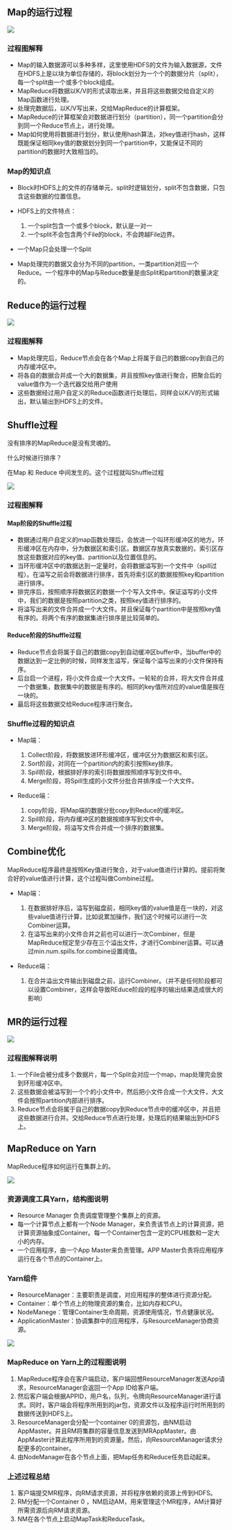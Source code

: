 ## Map的运行过程

![](https://i.imgur.com/lQtaeVh.png)

### 过程图解释
	
- Map的输入数据源可以多种多样，这里使用HDFS的文件为输入数据源，文件在HDFS上是以块为单位存储的，将block划分为一个个的数据分片（split），每一个split由一个或多个block组成。
- MapReduce将数据以K/V的形式读取出来，并且将这些数据交给自定义的Map函数进行处理。
- 处理完数据后，以K/V写出来，交给MapReduce的计算框架。
- MapReduce的计算框架会对数据进行划分（partition），同一个partition会分到同一个Reduce节点上，进行处理。
- Map如何使用将数据进行划分，默认使用hash算法，对key值进行hash，这样既能保证相同key值的数据划分到同一个partition中，又能保证不同的partition的数据时大致相当的。
	
### Map的知识点

- Block时HDFS上的文件的存储单元，split时逻辑划分，split不包含数据，只包含这些数据的位置信息。
- HDFS上的文件特点：
	
	1. 一个split包含一个或多个block，默认是一对一
	2. 一个split不会包含两个File的block，不会跨越File边界。
- 一个Map只会处理一个Split
- Map处理完的数据又会分为不同的partition，一类partition对应一个Reduce。一个程序中的Map与Reduce数量是由Split和partition的数量决定的。


## Reduce的运行过程

![](https://i.imgur.com/8OPMXOj.png)

### 过程图解释

- Map处理完后，Reduce节点会在各个Map上将属于自己的数据copy到自己的内存缓冲区中。
- 将各自的数据合并成一个大的数据集，并且按照key值进行聚合，把聚合后的value值作为一个迭代器交给用户使用
- 这些数据经过用户自定义的Reduce函数进行处理后，同样会以K/V的形式输出，默认输出到HDFS上的文件。


## Shuffle过程

没有排序的MapReduce是没有灵魂的。

什么时候进行排序？

在Map 和 Reduce 中间发生的。这个过程就叫Shuffle过程


![](https://i.imgur.com/o9X0J1V.png)

### 过程图解释



#### Map阶段的Shuffle过程

- 数据通过用户自定义的map函数处理后，会放进一个叫环形缓冲区的地方。环形缓冲区在内存中，分为数据区和索引区。数据区存放真实数据的，索引区存放这些数据对应的key值、partition以及位置信息的。
- 当环形缓冲区中的数据达到一定量时，会将数据溢写到一个文件中（spill过程）。在溢写之前会将数据进行排序，首先将索引区的数据按照key和partition进行排序。
- 排完序后，按照顺序将数据区的数据一个个写入文件中。保证溢写的小文件中，我们的数据是按照partition之类，按照key值进行排序的。
- 将溢写出来的文件合并成一个大文件。并且保证每个partition中是按照key值有序的。将两个有序的数据集进行排序是比较简单的。

#### Reduce阶段的Shuffle过程

- Reduce节点会将属于自己的数据copy到自动缓冲区buffer中，当buffer中的数据达到一定比例的时候，同样发生溢写，保证每个溢写出来的小文件保持有序。
- 后台启一个进程，将小文件合成一个大文件。一轮轮的合并，将大文件合并成一个数据集，数据集中的数据是有序的。相同的key值所对应的value值是挨在一块的。
- 最后将这些数据交给Reduce程序进行聚合。

### Shuffle过程的知识点

- Map端：

	1. Collect阶段，将数据放进环形缓冲区，缓冲区分为数据区和索引区。
	2. Sort阶段，对同在一个partition内的索引按照key排序。
	3. Spill阶段，根据排好序的索引将数据按照顺序写到文件中。
	4. Merge阶段，将Spill生成的小文件分批合并排序成一个大文件。

- Reduce端：
	
	1. copy阶段，将Map端的数据分批copy到Reduce的缓冲区。
	2. Spill阶段，将内存缓冲区的数据按顺序写到文件中。
	3. Merge阶段，将溢写文件合并成一个排序的数据集。


## Combine优化

MapReduce程序最终是按照Key值进行聚合，对于value值进行计算的。提前将聚合好的value值进行计算，这个过程叫做Combine过程。

- Map端：

	1. 在数据排好序后，溢写到磁盘前，相同key值的value值是在一块的，对这些value值进行计算，比如说累加操作，我们这个时候可以进行一次Combiner运算。
	2. 在溢写出来的小文件合并之前也可以进行一次Combiner，但是MapReduce规定至少存在三个溢出文件，才进行Combiner运算。可以通过min.num.spills.for.combine设置阈值。

- Reduce端：

	1. 在合并溢出文件输出到磁盘之前，运行Combiner。（并不是任何阶段都可以设置Combiner，这样会导致REduce阶段的程序的输出结果造成很大的影响）
	

## MR的运行过程


![](https://i.imgur.com/3yK32zm.png)

### 过程图解释说明

1. 一个File会被分成多个数据片，每一个Split会对应一个map，map处理完会放到环形缓冲区中。
2. 这些数据会被溢写到一个个的小文件中，然后把小文件合成一个大文件，大文件会按照partition内部进行排序。
3. Reduce节点会将属于自己的数据copy到Reduce节点中的缓冲区中，并且把这些数据进行合并。交给Reduce节点进行处理，处理后的结果输出到HDFS上。

## MapReduce on Yarn
	
MapReduce程序如何运行在集群上的。


![](https://i.imgur.com/SiwyqM1.png)

### 资源调度工具Yarn，结构图说明

- Resource Manager 负责调度管理整个集群上的资源。
- 每一个计算节点上都有一个Node Manager，来负责该节点上的计算资源，把计算资源抽象成Container。每一个Container包含一定的CPU核数和一定大小的内存。
- 一个应用程序，由一个App Master来负责管理。APP Master负责将应用程序运行在各个节点的Container上。

### Yarn组件

* ResourceManager：主要职责是调度，对应用程序的整体进行资源分配。
* Container：单个节点上的物理资源的集合，比如内存和CPU。
* NodeManege：管理Container生命周期，资源使用情况，节点健康状况。
* ApplicationMaster：协调集群中的应用程序，与ResourceManager协商资源。

![](https://i.imgur.com/D1A5PQA.png)

### MapReduce on Yarn上的过程图说明

1. MapReduce程序会在客户端启动，客户端回想ResourceManager发送App请求，ResourceManager会返回一个App ID给客户端。
2. 然后客户端会根据APPID，用户名，队列，令牌向ResourceManager进行请求。同时，客户端会将程序所用到的jar包，资源文件以及程序运行时所用到的数据传送到HDFS上。
3. ResourceManager会分配一个container 0的资源包，由NM启动AppMaster。并且RM将集群的容量信息发送到MRAppMaster。由AppMaster计算此程序所用到的资源量。然后，向ResourceManager请求分配更多的container。
4. 由NodeManager在各个节点上面，把Map任务和Reduce任务启动起来。

### 上述过程总结

1. 客户端提交MR程序，向RM请求资源，并将程序依赖的资源上传到HDFS。
2. RM分配一个Container 0 ，NM启动AM，用来管理这个MR程序，AM计算好所需资源后向RM请求资源。
3. NM在各个节点上启动MapTask和ReduceTask。

